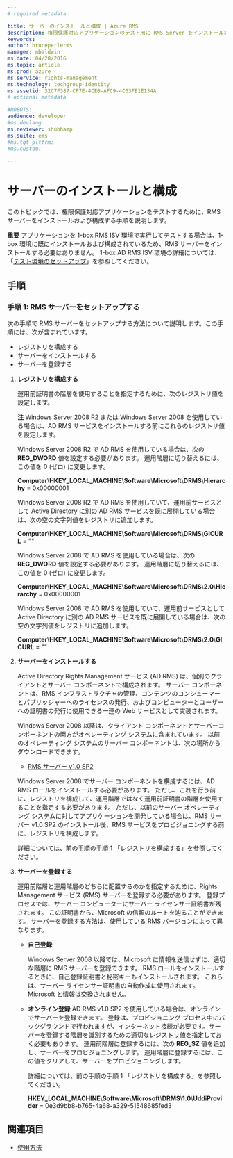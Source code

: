 ```yaml
---
# required metadata

title: サーバーのインストールと構成 | Azure RMS
description: 権限保護対応アプリケーションのテスト用に RMS Server をインストールおよび構成します。
keywords:
author: bruceperlerms
manager: mbaldwin
ms.date: 04/28/2016
ms.topic: article
ms.prod: azure
ms.service: rights-management
ms.technology: techgroup-identity
ms.assetid: 32C7F387-CF7E-4CE0-AFC9-4C63FE1E134A
# optional metadata

#ROBOTS:
audience: developer
#ms.devlang:
ms.reviewer: shubhamp
ms.suite: ems
#ms.tgt_pltfrm:
#ms.custom:

---
```


# サーバーのインストールと構成

このトピックでは、権限保護対応アプリケーションをテストするために、RMS サーバーをインストールおよび構成する手順を説明します。

**重要** アプリケーションを 1-box RMS ISV 環境で実行してテストする場合は、1-box 環境に既にインストールおよび構成されているため、RMS サーバーをインストールする必要はありません。
1-box AD RMS ISV 環境の詳細については、「[テスト環境のセットアップ](how-to-set-up-your-test-environment.md)」を参照してください。

 

## 手順

### 手順 1: RMS サーバーをセットアップする

次の手順で RMS サーバーをセットアップする方法について説明します。この手順には、次が含まれています。

-   レジストリを構成する
-   サーバーをインストールする
-   サーバーを登録する

1.  **レジストリを構成する**

    運用前証明書の階層を使用することを指定するために、次のレジストリ値を設定します。

    **注** Windows Server 2008 R2 または Windows Server 2008 を使用している場合は、AD RMS サービスをインストールする前にこれらのレジストリ値を設定します。

    Windows Server 2008 R2 で AD RMS を使用している場合は、次の **REG\_DWORD** 値を設定する必要があります。 運用階層に切り替えるには、この値を 0 (ゼロ) に変更します。

    **Computer**\\**HKEY\_LOCAL\_MACHINE**\\**Software**\\**Microsoft**\\**DRMS**\\**Hierarchy** = 0x00000001

    Windows Server 2008 R2 で AD RMS を使用していて、運用前サービスとして Active Directory に別の AD RMS サービスを既に展開している場合は、次の空の文字列値をレジストリに追加します。

    **Computer**\\**HKEY\_LOCAL\_MACHINE**\\**Software**\\**Microsoft**\\**DRMS**\\**GICURL** = ""

    Windows Server 2008 で AD RMS を使用している場合は、次の **REG\_DWORD** 値を設定する必要があります。 運用階層に切り替えるには、この値を 0 (ゼロ) に変更します。

    **Computer**\\**HKEY\_LOCAL\_MACHINE**\\**Software**\\**Microsoft**\\**DRMS**\\**2.0**\\**Hierarchy** = 0x00000001

    Windows Server 2008 で AD RMS を使用していて、運用前サービスとして Active Directory に別の AD RMS サービスを既に展開している場合は、次の空の文字列値をレジストリに追加します。

    **Computer**\\**HKEY\_LOCAL\_MACHINE**\\**Software**\\**Microsoft**\\**DRMS**\\**2.0**\\**GICURL** = ""

2.  **サーバーをインストールする**

    Active Directory Rights Management サービス (AD RMS) は、個別のクライアントとサーバー コンポーネントで構成されます。 サーバー コンポーネントは、RMS インフラストラクチャの管理、コンテンツのコンシューマーとパブリッシャーへのライセンスの発行、およびコンピューターとユーザーへの証明書の発行に使用できる一連の Web サービスとして実装されます。

    Windows Server 2008 以降は、クライアント コンポーネントとサーバーコンポーネントの両方がオペレーティング システムに含まれています。 以前のオペレーティング システムのサーバー コンポーネントは、次の場所からダウンロードできます。

    -   [RMS サーバー v1.0 SP2](http://go.microsoft.com/fwlink/p/?linkid=73722)

    Windows Server 2008 でサーバー コンポーネントを構成するには、AD RMS ロールをインストールする必要があります。 ただし、これを行う前に、レジストリを構成して、運用階層ではなく運用前証明書の階層を使用することを指定する必要があります。 ただし、以前のサーバー オペレーティング システムに対してアプリケーションを開発している場合は、RMS サーバー v1.0 SP2 のインストール後、RMS サービスをプロビジョニングする前に、レジストリを構成します。

    詳細については、前の手順の手順 1 「レジストリを構成する」を参照してください。

3.  **サーバーを登録する**

    運用前階層と運用階層のどちらに配置するのかを指定するために、Rights Management サービス (RMS) サーバーを登録する必要があります。 登録プロセスでは、サーバー コンピューターにサーバー ライセンサー証明書が残されます。 この証明書から、Microsoft の信頼のルートを辿ることができます。 サーバーを登録する方法は、使用している RMS バージョンによって異なります。

    -   **自己登録**

        Windows Server 2008 以降では、Microsoft に情報を送信せずに、適切な階層に RMS サーバーを登録できます。 RMS ロールをインストールするときに、自己登録証明書と秘密キーもインストールされます。 これらは、サーバー ライセンサー証明書の自動作成に使用されます。 Microsoft と情報は交換されません。

    -   **オンライン登録** AD RMS v1.0 SP2 を使用している場合は、オンラインでサーバーを登録できます。 登録は、プロビジョニング プロセス中にバックグラウンドで行われますが、インターネット接続が必要です。サーバーを登録する階層を識別するための適切なレジストリ値を指定しておく必要もあります。 運用前階層に登録するには、次の **REG\_SZ** 値を追加し、サーバーをプロビジョニングします。 運用階層に登録するには、この値をクリアして、サーバーをプロビジョニングします。

        詳細については、前の手順の手順 1 「レジストリを構成する」を参照してください。

        **HKEY\_LOCAL\_MACHINE**\\**Software**\\**Microsoft**\\**DRMS**\\**1.0**\\**UddiProvider** = 0e3d9bb8-b765-4a68-a329-51548685fed3

## 関連項目

* [使用方法](how-to-use-msipc.md)
 

 





<!--HONumber=Apr16_HO4-->



